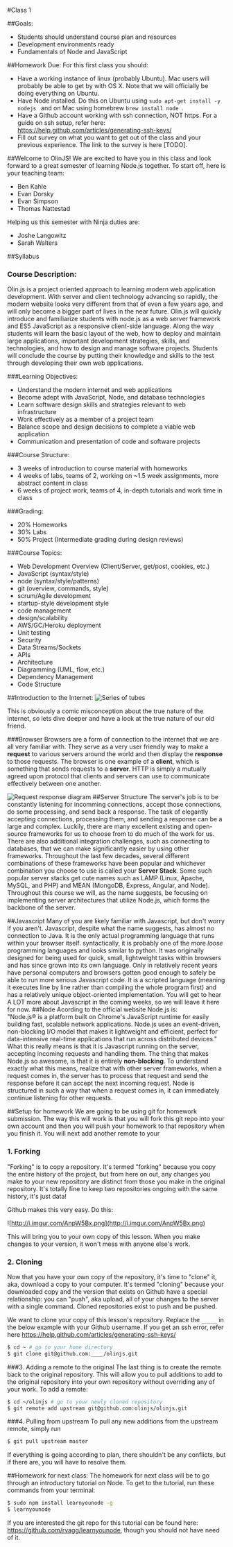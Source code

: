#Class 1

##Goals: 
- Students should understand course plan and resources
- Development environments ready
- Fundamentals of Node and JavaScript

##Homework Due:
For this first class you should:
- Have a working instance of linux (probably Ubuntu). Mac users will probably be able to get by with OS X. Note that we will officially be doing everything on Ubuntu.
- Have Node installed. Do this on Ubuntu using ```sudo apt-get install -y nodejs ``` and on Mac using homebrew  ```brew install node ```.
- Have a Github account working with ssh connection, NOT https. For a guide on ssh setup, refer here: https://help.github.com/articles/generating-ssh-keys/
- Fill out survey on what you want to get out of the class and your previous experience. The link to the survey is here [TODO]. 

##Welcome to OlinJS! 
We are excited to have you in this class and look forward to a great semester of learning Node.js together. To start off, here is your teaching team: 

- Ben Kahle
- Evan Dorsky
- Evan Simpson
- Thomas Nattestad

Helping us this semester with Ninja duties are:
- Joshe Langowitz
- Sarah Walters

##Syllabus
### Course Description:
Olin.js is a project oriented approach to learning modern web application development. With server and client technology advancing so rapidly, the modern website looks very different from that of even a few years ago, and will only become a bigger part of lives in the near future. Olin.js will quickly introduce and familiarize students with node.js as a web server framework and ES5 JavaScript as a responsive client-side language. Along the way students will learn the basic layout of the web, how to deploy and maintain large applications, important development strategies, skills, and technologies, and how to design and manage software projects. Students will conclude the course by putting their knowledge and skills to the test through developing their own web applications.

###Learning Objectives:
- Understand the modern internet and web applications 
- Become adept with JavaScript, Node, and database technologies
- Learn software design skills and strategies relevant to web infrastructure
- Work effectively as a member of a project team
- Balance scope and design decisions to complete a viable web application
- Communication and presentation of code and software projects

###Course Structure:
- 3 weeks of introduction to course material with homeworks
- 4 weeks of labs, teams of 2, working on ~1.5 week assignments, more abstract content in class
- 6 weeks of project work, teams of 4, in-depth tutorials and work time in class 

###Grading:
- 20% Homeworks
- 30% Labs
- 50% Project (Intermediate grading during design reviews)

###Course Topics:
- Web Development Overview (Client/Server, get/post, cookies, etc.)
- JavaScript (syntax/style)
- node (syntax/style/patterns)
- git (overview, commands, style)
- scrum/Agile development
- startup-style development style
- code management
- design/scalability
- AWS/GC/Heroku deployment
- Unit testing
- Security
- Data Streams/Sockets
- APIs
- Architecture
- Diagramming (UML, flow, etc.)
- Dependency Management
- Code Structure

##Introduction to the Internet:
![Series of tubes](http://crackerdiet.net/pub/Tedstevenstubesomgwhat.jpg)

This is obviously a comic misconception about the true nature of the internet, so lets dive deeper and have a look at the true nature of our old friend. 

###Browser
Browsers are a form of connection to the internet that we are all very familiar with. They serve as a very user friendly way to make a **request** to various servers around the world and then display the **response** to those requests. The browser is one example of a **client**, which is something that sends requests to a **server**. HTTP is simply a mutually agreed upon protocol that clients and servers can use to communicate effectively between one another. 

![Request response diagram](http://docstore.mik.ua/orelly/weblinux2/modperl/figs/pmp_0101.gif)
##Server Structure
The server's job is to be constantly listening for incomming connections, accept those connections, do some processing, and send back a response. The task of elegantly accepting connections, processing them, and sending a response can be a large and complex. Luckily, there are many excellent existing and open-source frameworks for us to choose from to do much of the work for us. There are also additional integration challenges, such as connecting to databases, that we can make significantly easier by using other frameworks. Throughout the last few decades, several different combinations of these frameworks have been popular and whichever combination you choose to use is called your **Server Stack**. Some such popular server stacks get cute names such as LAMP (Linux, Apache, MySQL, and PHP) and MEAN (MongoDB, Express, Angular, and Node). Throughout this course we will, as the name suggests, be focusing on implementing server architectures that utilize Node.js, which forms the backbone of the server. 

##Javascript
Many of you are likely familiar with Javascript, but don't worry if you aren't. Javascript, despite what the name suggests, has almost no connection to Java. It is the only actual programming language that runs within your browser itself. syntactically, it is probably one of the more *loose* programming languages and looks similar to python. It was originally designed for being used for quick, small, lightweight tasks within browsers and has since grown into its own language. Only in relatively recent years have personal computers and browsers gotten good enough to safely be able to run more serious Javascript code. It is a scripted language (meaning it executes line by line rather than compiling the whole program first) and has a relatively unique object-oriented implementation. You will get to hear A LOT more about Javascript in the coming weeks, so we will leave it here for now. 
##Node
Acording to the official website Node.js is:<br/>
"Node.js® is a platform built on Chrome's JavaScript runtime for easily building fast, scalable network applications. Node.js uses an event-driven, non-blocking I/O model that makes it lightweight and efficient, perfect for data-intensive real-time applications that run across distributed devices." <br />
What this really means is that it is Javascript running on the server, accepting incoming requests and handling them. The thing that makes Node.js so awesome, is that it is entirely **non-blocking**. To understand exactly what this means, realize that with other server frameworks, when a request comes in, the server has to process that request and send the response before it can accept the next incoming request. Node is structured in such a way that when a request comes in, it can immediately continue listening for other requests. 

##Setup for homework
We are going to be using git for homework submission. The way this will work is that you will fork this git repo into your own account and then you will push your homework to that repository when you finish it. You will next add another remote to your 

### 1. Forking

"Forking" is to copy a repository. It's termed "forking" because you copy the entire history of the project, but from here on out, any changes you make to your new repository are distinct from those you make in the original repository. It's totally fine to keep two repositories ongoing with the same history, it's just data! 

Github makes this very easy. Do this:

![http://i.imgur.com/AnpW5Bx.png](http://i.imgur.com/AnpW5Bx.png)

This will bring you to your own copy of this lesson. When you make changes to your version, it won't mess with anyone else's work.

### 2. Cloning 
Now that you have your own copy of the repository, it's time to "clone" it, aka, download a copy to your computer. It's termed "cloning" because your downloaded copy and the version that exists on Github have a special relationship: you can "push", aka upload, all of your changes to the server with a single command. Cloned repositories exist to push and be pushed.

We want to clone your copy of this lesson's repository. Replace the `_____` in the below example with your Github username. If you get an ssh error, refer here https://help.github.com/articles/generating-ssh-keys/ 

```sh
$ cd ~ # go to your home directory
$ git clone git@github.com:____/olinjs.git
```

###3. Adding a remote to the original
The last thing is to create the remote back to the original repository. This will allow you to pull additions to add to the original repository into your own repository without overriding any of your work. To add a remote:

```sh
$ cd ~/olinjs # go to your newly cloned repository
$ git remote add upstream git@github.com:olinjs/olinjs.git
```

###4. Pulling from upstream
To pull any new additions from the upstream remote, simply run
```sh
$ git pull upstream master
```
If everything is going according to plan, there shouldn't be any conflicts, but if there are, you will have to resolve them. 

##Homework for next class:
The homework for next class will be to go through an introductory tutorial on Node. To get to the tutorial, run these commands from your terminal:
```sh
$ sudo npm install learnyounode -g
$ learnyounode
```
If you are interested the git repo for this tutorial can be found here: https://github.com/rvagg/learnyounode, though you should not have need of it. 